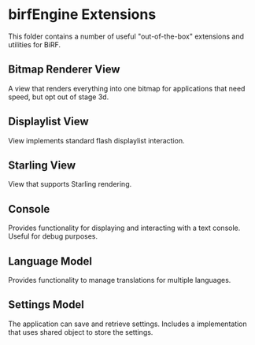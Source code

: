 # birfEngine Extensions

This folder contains a number of useful "out-of-the-box" extensions and utilities for BiRF.

## Bitmap Renderer View

A view that renders everything into one bitmap for applications that need speed, but opt out of stage 3d.

## Displaylist View

View implements standard flash displaylist interaction.

## Starling View

View that supports Starling rendering.

## Console

Provides functionality for displaying and interacting with a text console. Useful for debug purposes.

## Language Model

Provides functionality to manage translations for multiple languages.

## Settings Model

The application can save and retrieve settings. Includes a implementation that uses shared object to store the settings.
